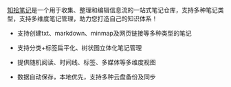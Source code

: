 
[知拾笔记](https://github.com/KnowledgeCollector/KnowsNote/releases)是一个用于收集、整理和编辑信息流的一站式笔记仓库，支持多种笔记类型，支持多维度笔记管理，助力您打造自己的知识体系！

- 支持创建txt、markdown、minmap及网页链接等多种类型的笔记

- 支持分类+标签扁平化、树状图立体化笔记管理

- 提供随机阅读、时间线、标签、多媒体等多维度视图

- 数据自动保存，本地优先，支持多种云盘备份及同步

